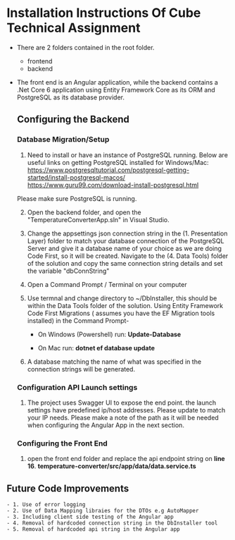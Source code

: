 # Installation Instructions Of Cube Technical Assignment

- There are 2 folders contained in the root folder.
  - frontend
  - backend
- The front end is an Angular application, while the backend contains a .Net Core 6 application using
  Entity Framework Core as its ORM and PostgreSQL as its database provider.

  ## Configuring the Backend

  ### Database Migration/Setup

  1. Need to install or have an instance of PostgreSQL running. Below are useful links on getting PostgreSQL
     installed for Windows/Mac:
     https://www.postgresqltutorial.com/postgresql-getting-started/install-postgresql-macos/
     https://www.guru99.com/download-install-postgresql.html

  Please make sure PostgreSQL is running.

  2. Open the backend folder, and open the "TemperatureConverterApp.sln" in Visual Studio.

  3. Change the appsettings json connection string in the (1. Presentation Layer) folder to match your database connection of
     the PostgreSQL Server and give it a database name of your choice as we are doing Code First, so it will be created.
     Navigate to the (4. Data Tools) folder of the solution and copy the same connection string details and set the variable
     "dbConnString"

  4. Open a Command Prompt / Terminal on your computer

  5. Use termnal and change directory to ~/DbInstaller, this should be within the Data Tools folder of the solution.
     Using Entity Framework Code First Migrations ( assumes you have the EF Migration tools installed) in the
     Command Prompt-

     - On Windows (Powershell) run: **Update-Database**

     - On Mac run: **dotnet ef database update**

  6. A database matching the name of what was specified in the connection strings will be generated.

  ### Configuration API Launch settings

  1.  The project uses Swagger UI to expose the end point. the launch settings have predefined ip/host addresses. Please update
      to match your IP needs. Please make a note of the path as it will be needed when configuring the Angular App in the next
      section.

  ### Configuring the Front End

  1.  open the front end folder and replace the api endpoint string on **line 16**.
      **temperature-converter/src/app/data/data.service.ts**

## Future Code Improvements

    - 1. Use of error logging
    - 2. Use of Data Mapping libraies for the DTOs e.g AutoMapper
    - 3. Including client side testing of the Angular app
    - 4. Removal of hardcoded connection string in the DbInstaller tool
    - 5. Removal of hardcoded api string in the Angular app
